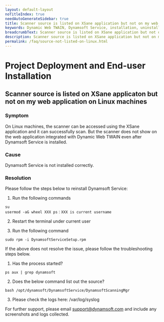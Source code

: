 ```yaml
---
layout: default-layout
noTitleIndex: true
needAutoGenerateSidebar: true
title: Scanner source is listed on XSane application but not on my web application on Linux machines
keywords: Dynamic Web TWAIN, Dynamsoft Service, installation, uninstallation
breadcrumbText: Scanner source is listed on XSane application but not on my web application on Linux machines
description: Scanner source is listed on XSane application but not on my web application on Linux machines
permalink: /faq/source-not-listed-on-linux.html
---
```


# Project Deployment and End-user Installation

## Scanner source is listed on XSane applicaton but not on my web application on Linux machines


### Symptom

On Linux machines, the scanner can be accessed using the XSane application and it can successfully scan. But the scanner does not show on the web application integrated with Dynamic Web TWAIN even after Dynamsoft Service is installed.

### Cause

Dynamsoft Service is not installed correctly.

### Resolution

Please follow the steps below to reinstall Dynamsoft Service:

1. Run the following commands
``` shell
su
usermod -aG wheel XXX ps：XXX is current username
```

2. Restart the terminal under current user

3. Run the following command
``` shell
sudo rpm -i DynamsoftServiceSetup.rpm
```

If the above does not resolve the issue, please follow the troubleshooting steps below.

1. Has the process started?
``` shell
ps aux | grep dynamsoft
```
2. Does the below command list out the source?
``` shell
bash /opt/dynamsoft/DynamsoftService/DynamsoftScanningMgr
```
3. Please check the logs here: /var/log/syslog

For further support, please email support@dynamsoft.com and include any screenshots and logs collected.
